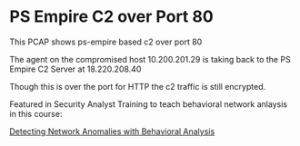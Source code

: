 # PS Empire C2 over Port 80

This PCAP shows ps-empire based c2 over port 80

The agent on the compromised host 10.200.201.29 is taking back to the PS Empire C2 Server at 18.220.208.40

Though this is over the port for HTTP the c2 traffic is still encrypted.

Featured in Security Analyst Training to teach behavioral network anlaysis in this course:

[Detecting Network Anomalies with Behavioral Analysis](https://app.pluralsight.com/library/courses/set-detecting-network-anomalies-behavioral-analysis/table-of-contents)
